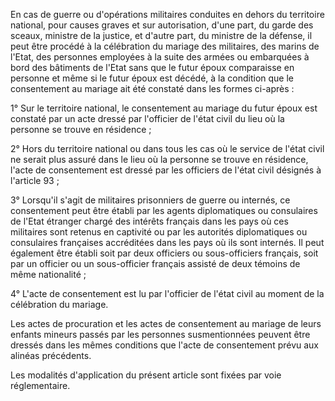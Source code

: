 En cas de guerre ou d'opérations militaires conduites en dehors du territoire national, pour causes graves et sur autorisation, d'une part, du garde des sceaux, ministre de la justice, et d'autre part, du ministre de la défense, il peut être procédé à la célébration du mariage des militaires, des marins de l'Etat, des personnes employées à la suite des armées ou embarquées à bord des bâtiments de l'Etat sans que le futur époux comparaisse en personne et même si le futur époux est décédé, à la condition que le consentement au mariage ait été constaté dans les formes ci-après :

1° Sur le territoire national, le consentement au mariage du futur époux est constaté par un acte dressé par l'officier de l'état civil du lieu où la personne se trouve en résidence ;

2° Hors du territoire national ou dans tous les cas où le service de l'état civil ne serait plus assuré dans le lieu où la personne se trouve en résidence, l'acte de consentement est dressé par les officiers de l'état civil désignés à l'article 93 ;

3° Lorsqu'il s'agit de militaires prisonniers de guerre ou internés, ce consentement peut être établi par les agents diplomatiques ou consulaires de l'Etat étranger chargé des intérêts français dans les pays où ces militaires sont retenus en captivité ou par les autorités diplomatiques ou consulaires françaises accréditées dans les pays où ils sont internés. Il peut également être établi soit par deux officiers ou sous-officiers français, soit par un officier ou un sous-officier français assisté de deux témoins de même nationalité ;

4° L'acte de consentement est lu par l'officier de l'état civil au moment de la célébration du mariage.

Les actes de procuration et les actes de consentement au mariage de leurs enfants mineurs passés par les personnes susmentionnées peuvent être dressés dans les mêmes conditions que l'acte de consentement prévu aux alinéas précédents.

Les modalités d'application du présent article sont fixées par voie réglementaire.
